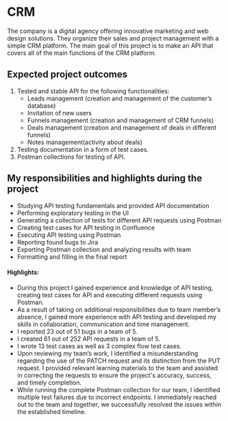 # CRM
The company is a digital agency offering innovative marketing and web design solutions. They organize their sales and project management with a simple CRM platform. The main goal of this project is to make an API that covers all of the main functions of the CRM platform.

## Expected project outcomes
1. Tested and stable API for the following functionalities:
    * Leads management (creation and management of the customer’s database)
    * Invitation of new users
    * Funnels management (creation and management of CRM funnels)
    * Deals management (creation and management of deals in different funnels)
    * Notes management(activity about deals)
2. Testing documentation in a form of test cases.
3. Postman collections for testing of API.

## My responsibilities and highlights during the project
* Studying API testing fundamentals and provided API documentation
* Performing exploratory testing in the UI
* Generating a collection of tests for different API requests using Postman
* Creating test cases for API testing in Confluence
* Executing API testing using Postman
* Reporting found bugs to Jira
* Exporting Postman collection and analyzing results with team
* Formatting and filling in the final report
#### Highlights:
* During this project I gained experience and knowledge of API testing, creating test cases for API and executing different requests using Postman.
* As a result of taking on additional responsibilities due to team member’s absence, I gained more experience with API testing and developed my skills in collaboration, communication and time management.
* I reported 23 out of 51 bugs in a team of 5.
* I created 61 out of 252 API requests in a team of 5.
* I wrote 13 test cases as well as 3 complex flow test cases.
* Upon reviewing my team’s work, I identified a misunderstanding regarding the use of the PATCH request and its distinction from the PUT request. I provided relevant learning materials to the team and assisted in correcting the requests to ensure the project's accuracy, success, and timely completion. 
* While running the complete Postman collection for our team, I identified multiple test failures due to incorrect endpoints. I immediately reached out to the team and together, we successfully resolved the issues within the established timeline.
